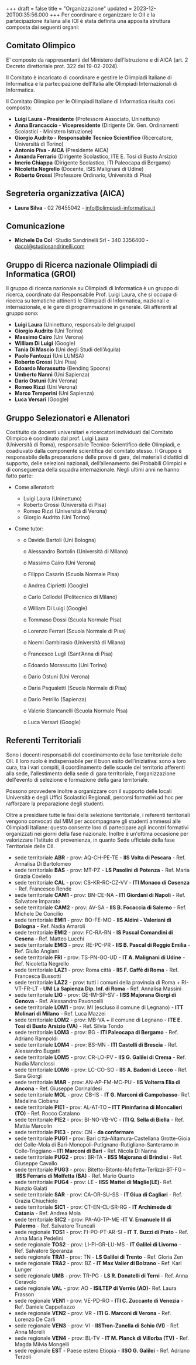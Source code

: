 +++
draft = false
title = "Organizzazione"
updated = 2023-12-20T00:35:56.000
+++
Per coordinare e organizzare le OII e la partecipazione italiana alle IOI è stata definita una apposita struttura composta dai seguenti organi:

## Comitato Olimpico

E' composto da rappresentanti del Ministero dell'Istruzione e di AICA (art. 2 Decreto direttoriale prot. 322 del 19-02-2024).

Il Comitato è incaricato di coordinare e gestire le Olimpiadi Italiane di Informatica e la partecipazione dell'Italia alle Olimpiadi Internazionali di Informatica.

Il Comitato Olimpico per le Olimpiadi Italiane di Informatica risulta così composto:

* **Luigi Laura - Presidente** (Professore Associato, Uninettuno)
* **Anna Brancaccio - Vicepresidente** (Dirigente Dir. Gen. Ordinamenti Scolastici - Ministero Istruzione)
* **Giorgio Audrito - Responsabile Tecnico Scientifico** (Ricercatore, Università di Torino)
* **Antonio Piva - AICA** (Presidente AICA)
* **Amanda Ferrario** (Dirigente Scolastico, ITE E. Tosi di Busto Arsizio)
* **Imerio Chiappa** (Dirigente Scolastico, ITI Paleocapa di Bergamo)
* **Nicoletta Negrello** (Docente, ISIS Malignani di Udine)
* **Roberto Grossi** (Professore Ordinario, Università di Pisa)

## Segreteria organizzativa (AICA)

* **Laura Silva** - 02 76455042 - [info@olimpiadi-informatica.it](mailto:info@olimpiadi-informatica.it)

## Comunicazione

* **Michele Da Col** -Studio Sandrinelli Srl - 340 3356400 - [dacol@studiosandrinelli.com ](mailto:info@olimpiadi-informatica.it)[](mailto:info@olimpiadi-informatica.it)[](mailto:info@olimpiadi-informatica.it)

## Gruppo di Ricerca nazionale Olimpiadi di Informatica (GROI)

Il gruppo di ricerca nazionale su Olimpiadi di Informatica è un gruppo di ricerca, coordinato dal Responsabile Prof. Luigi Laura, che si occupa di ricerca su tematiche attinenti le Olimpiadi di Informatica, nazionali e internazionale, e le gare di programmazione in generale. Gli afferenti al gruppo sono:

* **Luigi Laura** (Uninettuno, responsabile del gruppo)
* **Giorgio Audrito** (Uni Torino)
* **Massimo Cairo** (Uni Verona)
* **William Di Luigi** (Google)
* **Tania Di Mascio** (Uni degli Studi dell'Aquila)
* **Paolo Fantozzi** (Uni LUMSA)
* **Roberto Grossi** (Uni Pisa)
* **Edoardo Morassutto** (Bending Spoons)
* **Umberto Nanni** (Uni Sapienza)
* **Dario Ostuni** (Uni Verona)
* **Romeo Rizzi** (Uni Verona)
* **Marco Temperini** (Uni Sapienza)
* **Luca Versari** (Google)

## Gruppo Selezionatori e Allenatori

Costituito da docenti universitari e ricercatori individuati dal Comitato Olimpico è coordinato dal prof. Luigi Laura<br/>(Università di Roma), responsabile Tecnico-Scientifico delle Olimpiadi, e coadiuvato dalla componente scientifica del comitato stesso. Il Gruppo è responsabile della preparazione delle prove di gara, dei materiali didattici di supporto, delle selezioni nazionali, dell’allenamento dei Probabili Olimpici e di conseguenza della squadra internazionale. Negli ultimi anni ne hanno fatto parte:

* Come allenatori:

  * Luigi Laura (Uninettuno)
  * Roberto Grossi (Università di Pisa)
  * Romeo Rizzi (Università di Verona)
  * Giorgio Audrito (Uni Torino)
* Come tutor:

  * o	Davide Bartoli (Uni Bologna)

    o	Alessandro Bortolin (Università di Milano)

    o	Massimo Cairo (Uni Verona)

    o	Filippo Casarin (Scuola Normale Pisa)

    o	Andrea Ciprietti (Google)

    o	Carlo Collodel (Politecnico di Milano)

    o	William Di Luigi (Google)

    o	Tommaso Dossi (Scuola Normale Pisa)

    o	Lorenzo Ferrari (Scuola Normale di Pisa)

    o	Noemi Gambirasio (Università di Milano)

    o	Francesco Lugli (Sant’Anna di Pisa)

    o	Edoardo Morassutto (Uni Torino)

    o	Dario Ostuni (Uni Verona)

    o	Daria Psqualetti (Scuola Normale di Pisa)

    o	Dario Petrillo (Sapienza)

    o	Valerio Stancanelli (Scuola Normale Pisa)

    o	Luca Versari (Google)



## Referenti Territoriali

Sono i docenti responsabili del coordinamento della fase territoriale delle OII. Il loro ruolo è indispensabile per il buon esito dell'iniziativa: sono a loro cura, tra i vari compiti, il coordinamento delle scuole del territorio afferenti alla sede, l'allestimento della sede di gara territoriale, l'organizzazione dell'evento di selezione e formazione della gara territoriale.

Possono provvedere inoltre a organizzare con il supporto delle locali Università e degli Uffici Scolastici Regionali, percorsi formativi ad hoc per rafforzare la preparazione degli studenti.

Oltre a presidiare tutte le fasi della selezione territoriale, i referenti territoriali vengono convocati dal MIM per accompagnare gli studenti ammessi alle Olimpiadi Italiane: questo consente loro di partecipare agli incontri formativi organizzati nei giorni della fase nazionale. Inoltre è un'ottima occasione per valorizzare l'Istituto di provenienza, in quanto Sede ufficiale della fase Territoriale delle OII.

* sede territoriale **ABR** - prov: AQ-CH-PE-TE - **IIS Volta di Pescara** - Ref. Annalisa Di Bartolomeo
* sede territoriale **BAS** - prov: MT-PZ - **LS Pasolini di Potenza** - Ref. Maria Grazia Coviello
* sede territoriale **CAL** - prov: CS-KR-RC-CZ-VV - **ITI Monaco di Cosenza** - Ref. Francesco Rende
* sede territoriale **CAM1** - prov: BN-CE-NA - **ITI Giordani di Napoli** - Ref. Salvatore Imparato
* sede territoriale **CAM2** - prov: AV-SA - **IIS B. Focaccia di Salerno** - Ref. Michele De Concilio
* sede territoriale **EMI1** - prov: BO-FE-MO - **IIS Aldini - Valeriani di Bologna** - Ref. Nadia Amaroli
* sede territoriale **EMI2** - prov: FC-RA-RN - **IS Pascal Comandini di Cesena** - Ref. Matteo Lucchi
* sede territoriale **EMI3** - prov: RE-PC-PR - **IIS B. Pascal di Reggio Emilia** - Ref. Giulio Angiani
* sede territoriale **FRI** - prov: TS-PN-GO-UD - **IT A. Malignani di Udine** - Ref. Nicoletta Negrello
* sede territoriale **LAZ1** - prov: Roma città - **IIS F. Caffè di Roma** - Ref. Francesca Bussotti
* sede territoriale **LAZ2** - prov: tutti i comuni della provincia di Roma + RI-VT-FR-LT - **UNI La Sapienza Dip. Inf. di Roma** - Ref. Annalisa Massini
* sede territoriale **LIG** - prov: GE-IM-SP-SV - **IISS Majorana Giorgi di Genova** - Ref. Alessandro Pavoncelli
* sede territoriale **LOM1** - prov: MI (escluso il comune di Legnano) - **ITT Molinari di Milano** - Ref. Luca Mazzei
* sede territoriale **LOM2** - prov: MB-VA + il comune di Legnano - **ITE E. Tosi di Busto Arsizio (VA)** - Ref. Silvia Tondo
* sede territoriale **LOM3** - prov: BG - **ITI Paleocapa di Bergamo** - Ref. Adriano Rampoldi
* sede territoriale **LOM4** - prov: BS-MN - **ITI Castelli di Brescia** - Ref. Alessandro Bugatti
* sede territoriale **LOM5** - prov: CR-LO-PV - **IIS G. Galilei di Crema** - Ref. Nadia Manclossi
* sede territoriale **LOM6** - prov: LC-CO-SO - **IIS A. Badoni di Lecco** - Ref. Sara Giorgi
* sede territoriale **MAR** - prov: AN-AP-FM-MC-PU - **IIS Volterra Elia di Ancona** - Ref. Giuseppe Corinaldesi
* sede territoriale **MOL** - prov: CB-IS - **IT G. Marconi di Campobasso**- Ref. Madalina Ciobanu
* sede territoriale **PIE1** - prov: AL-AT-TO – **ITT Pininfarina di Moncalieri (TO)** - Ref. Rocco Catalano
* sede territoriale **PIE2** - prov: BI-NO-VB-VC - **ITI Q. Sella di Biella** - Ref. Mattia Marcolin
* sede territoriale **PIE3** - prov: CN - **da confermare**
* sede territoriale **PUG1** - prov: Bari città-Altamura-Castellana Grotte-Gioia del Colle-Mola di Bari-Monopoli-Putignano-Rutigliano-Santeramo in Colle-Triggiano – **ITI Marconi di Bari** - Ref. Nicola Di Nanna
* sede territoriale **PUG2** - prov: BR-TA - **IISS Majorana di Brindisi** - Ref. Giuseppe Cavallo
* sede territoriale **PUG3** - prov: Bitetto-Bitonto-Molfetta-Terlizzi-BT-FG – **IISS Ferraris di Molfetta (BA)** - Ref. Mario Quarto
* sede territoriale **PUG4** - prov: LE - **IISS Mattei di Maglie(LE)**- Ref. Nunzio Galati
* sede territoriale **SAR** - prov: CA-OR-SU-SS - **IT Giua di Cagliari** - Ref. Grazia Chiuchiolo
* sede territoriale **SIC1** - prov: CT-EN-CL-SR-RG - **IT Archimede di Catania** - Ref. Andrea Mola
* sede territoriale **SIC2** - prov: PA-AG-TP-ME -**IT V. Emanuele III di Palermo** - Ref. Salvatore Truncali
* sede regionale **TOS1** - prov: FI-PO-PT-AR-SI - **IT T. Buzzi di Prato** - Ref. Anna Maria Pedelini
* sede regionale **TOS2** - prov: LI-PI-GR-LU-MS - **IT Galilei di Livorno** - Ref. Salvatore Speranza
* sede regionale **TRA1** - prov: TN - **LS Galilei di Trento** - Ref. Gloria Zen
* sede regionale **TRA2** - prov: BZ - **IT Max Valier di Bolzano** - Ref. Karl Lunger
* sede regionale **UMB** - prov: TR-PG - **LS R. Donatelli di Terni** - Ref. Anna Ceravolo
* sede regionale **VAL** - prov: AO - **ISILTEP di Verrès (AO)**- Ref. Laura Frasson
* sede regionale **VEN1** - prov: VE-PD-RO - **ITI C. Zuccante di Venezia** - Ref. Daniele Cappellazzo
* sede regionale **VEN2** - prov: VR - **ITI G. Marconi di Verona** - Ref. Lorenzo De Carli
* sede regionale **VEN3** - prov: VI - **IISTron-Zanella di Schio (VI)** - Ref. Anna Morelli
* sede regionale **VEN4** - prov: BL-TV - **IT M. Planck di Villorba (TV)** - Ref. Magda Milvia Mongelli
* sede regionale **EST** - Paese estero Etiopia - **IISO G. Galilei** - Ref. Adriano Terzoli
